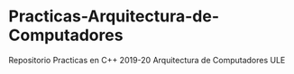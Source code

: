 # Practicas-Arquitectura-de-Computadores
Repositorio Practicas en C++ 2019-20 Arquitectura de Computadores ULE
